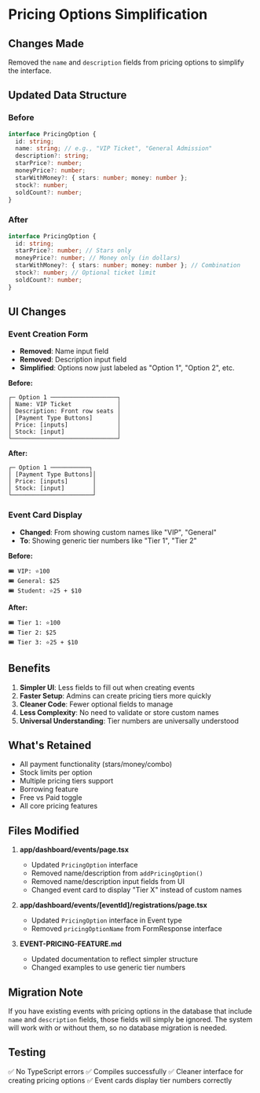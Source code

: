 # Pricing Options Simplification

## Changes Made

Removed the `name` and `description` fields from pricing options to simplify the interface.

## Updated Data Structure

### Before
```typescript
interface PricingOption {
  id: string;
  name: string; // e.g., "VIP Ticket", "General Admission"
  description?: string;
  starPrice?: number;
  moneyPrice?: number;
  starWithMoney?: { stars: number; money: number };
  stock?: number;
  soldCount?: number;
}
```

### After
```typescript
interface PricingOption {
  id: string;
  starPrice?: number; // Stars only
  moneyPrice?: number; // Money only (in dollars)
  starWithMoney?: { stars: number; money: number }; // Combination
  stock?: number; // Optional ticket limit
  soldCount?: number;
}
```

## UI Changes

### Event Creation Form
- **Removed**: Name input field
- **Removed**: Description input field
- **Simplified**: Options now just labeled as "Option 1", "Option 2", etc.

**Before:**
```
┌─ Option 1 ───────────────────┐
│ Name: VIP Ticket             │
│ Description: Front row seats │
│ [Payment Type Buttons]       │
│ Price: [inputs]              │
│ Stock: [input]               │
└──────────────────────────────┘
```

**After:**
```
┌─ Option 1 ───────────┐
│ [Payment Type Buttons]│
│ Price: [inputs]       │
│ Stock: [input]        │
└───────────────────────┘
```

### Event Card Display
- **Changed**: From showing custom names like "VIP", "General" 
- **To**: Showing generic tier numbers like "Tier 1", "Tier 2"

**Before:**
```
🎟️ VIP: ⭐100
🎟️ General: $25
🎟️ Student: ⭐25 + $10
```

**After:**
```
🎟️ Tier 1: ⭐100
🎟️ Tier 2: $25
🎟️ Tier 3: ⭐25 + $10
```

## Benefits

1. **Simpler UI**: Less fields to fill out when creating events
2. **Faster Setup**: Admins can create pricing tiers more quickly
3. **Cleaner Code**: Fewer optional fields to manage
4. **Less Complexity**: No need to validate or store custom names
5. **Universal Understanding**: Tier numbers are universally understood

## What's Retained

- All payment functionality (stars/money/combo)
- Stock limits per option
- Multiple pricing tiers support
- Borrowing feature
- Free vs Paid toggle
- All core pricing features

## Files Modified

1. **app/dashboard/events/page.tsx**
   - Updated `PricingOption` interface
   - Removed name/description from `addPricingOption()`
   - Removed name/description input fields from UI
   - Changed event card to display "Tier X" instead of custom names

2. **app/dashboard/events/[eventId]/registrations/page.tsx**
   - Updated `PricingOption` interface in Event type
   - Removed `pricingOptionName` from FormResponse interface

3. **EVENT-PRICING-FEATURE.md**
   - Updated documentation to reflect simpler structure
   - Changed examples to use generic tier numbers

## Migration Note

If you have existing events with pricing options in the database that include `name` and `description` fields, those fields will simply be ignored. The system will work with or without them, so no database migration is needed.

## Testing

✅ No TypeScript errors
✅ Compiles successfully
✅ Cleaner interface for creating pricing options
✅ Event cards display tier numbers correctly

